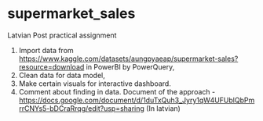 # supermarket_sales
Latvian Post practical assignment
1. Import data from https://www.kaggle.com/datasets/aungpyaeap/supermarket-sales?resource=download in PowerBI by PowerQuery, 
2. Clean data for data model,
3. Make certain visuals for interactive dashboard.
4. Comment about finding in data.
Document of the approach - https://docs.google.com/document/d/1duTxQuh3_Jyry1qW4UFUblQbPmrrCNYs5-bDCraRrqg/edit?usp=sharing (In latvian)
